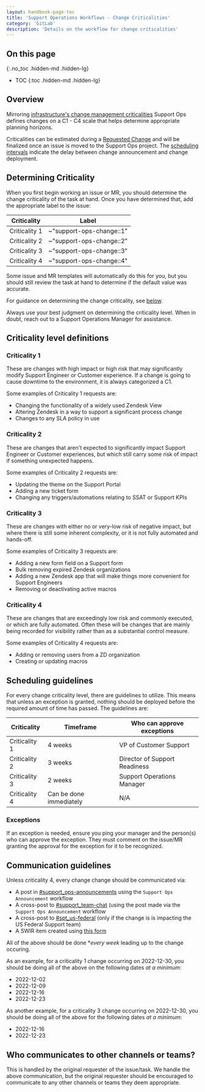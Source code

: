 ```yaml
---
layout: handbook-page-toc
title: 'Support Operations Workflows - Change Criticalities'
category: 'GitLab'
description: 'Details on the workflow for change criticalities'
---
```


## On this page
{:.no_toc .hidden-md .hidden-lg}

- TOC
{:toc .hidden-md .hidden-lg}

## Overview

Mirroring
[infrastructure's change management criticalities](/handbook/engineering/infrastructure/change-management/#change-criticalities)
Support Ops defines changes on a C1 - C4 scale that helps determine appropriate
planning horizons.

Criticalities can be estimated during a
[Requested Change](/handbook/support/managers/change-management.html#creating-a-requested-change-issue-andor-mrs)
and will be finalized once an issue is moved to the Support Ops project. The
[scheduling intervals](/handbook/support/support-ops#scheduling-intervals-and-exceptions)
indicate the delay between change announcement and change deployment.

## Determining Criticality

When you first begin working an issue or MR, you should determine the change
criticality of the task at hand. Once you have determined that, add the
appropriate label to the issue:

| Criticality   | Label                    |
|---------------|--------------------------|
| Criticality 1 | ~"support-ops-change::1" |
| Criticality 2 | ~"support-ops-change::2" |
| Criticality 3 | ~"support-ops-change::3" |
| Criticality 4 | ~"support-ops-change::4" |

Some issue and MR templates will automatically do this for you, but you should
still review the task at hand to determine if the default value was accurate.

For guidance on determining the change criticality, see
[below](#criticality-level-definitions).

Always use your best judgment on determining the criticality level. When in
doubt, reach out to a Support Operations Manager for assistance.

## Criticality level definitions

### Criticality 1

These are changes with high impact or high risk that may significantly modify
Support Engineer or Customer experience. If a change is going to cause downtime
to the environment, it is always categorized a C1.

Some examples of Criticality 1 requests are:

* Changing the functionality of a widely used Zendesk View
* Altering Zendesk in a way to support a significant process change
* Changes to any SLA policy in use

### Criticality 2

These are changes that aren't expected to significantly impact Support Engineer
or Customer experiences, but which still carry some risk of impact if something
unexpected happens.

Some examples of Criticality 2 requests are:

* Updating the theme on the Support Portal
* Adding a new ticket form
* Changing any triggers/automations relating to SSAT or Support KPIs

### Criticality 3

These are changes with either no or very-low risk of negative impact, but where
there is still some inherent complexity, or it is not fully automated and
hands-off.

Some examples of Criticality 3 requests are:

* Adding a new form field on a Support form
* Bulk removing expired Zendesk organizations
* Adding a new Zendesk app that will make things more convenient for Support
  Engineers
* Removing or deactivating active macros

### Criticality 4

These are changes that are exceedingly low risk and commonly executed, or which
are fully automated. Often these will be changes that are mainly being recorded
for visibility rather than as a substantial control measure.

Some examples of Criticality 4 requests are:

* Adding or removing users from a ZD organization
* Creating or updating macros

## Scheduling guidelines

For every change criticality level, there are guidelines to utilize. This means
that unless an exception is granted, nothing should be deployed before the
required amount of time has passed. The guidelines are:

| Criticality   | Timeframe               | Who can approve exceptions    |
|---------------|-------------------------|-------------------------------|
| Criticality 1 | 4 weeks                 | VP of Customer Support        |
| Criticality 2 | 3 weeks                 | Director of Support Readiness |
| Criticality 3 | 2 weeks                 | Support Operations Manager    |
| Criticality 4 | Can be done immediately | N/A                           |

### Exceptions

If an exception is needed, ensure you ping your manager and the person(s) who
can approve the exception. They must comment on the issue/MR granting the
approval for the exception for it to be recognized.

## Communication guidelines

Unless criticality 4, every change change should be communicated via:

* A post in
  [#support_ops-announcements](https://gitlab.slack.com/archives/C02EK1QV5K9)
  using the `Support Ops Announcement` workflow
* A cross-post to
  [#support_team-chat](https://gitlab.slack.com/archives/CCBJYEWAW) (using the
  post made via the `Support Ops Announcement` workflow
* A cross-post to
  [#spt_us-federal](https://gitlab.slack.com/archives/C03RTN3JEJ2) (only if
  the change is is impacting the US Federal Support team)
* A SWIR item created using
  [this form](https://gitlab-com.gitlab.io/support/toolbox/forms_processor/SWIR/)

All of the above should be done **every week* leading up to the change occuring.

As an example, for a criticality 1 change occurring on 2022-12-30, you should be
doing all of the above on the following dates _at a minimum_:

* 2022-12-02
* 2022-12-09
* 2022-12-16
* 2022-12-23

As another example, for a criticality 3 change occurring on 2022-12-30, you
should be doing all of the above for the following dates _at a minimum_:

* 2022-12-16
* 2022-12-23

## Who communicates to other channels or teams?

This is handled by the original requester of the issue/task. We handle the above
communication, but the original requester should be encouraged to communicate to
any other channels or teams they deem appropriate.

